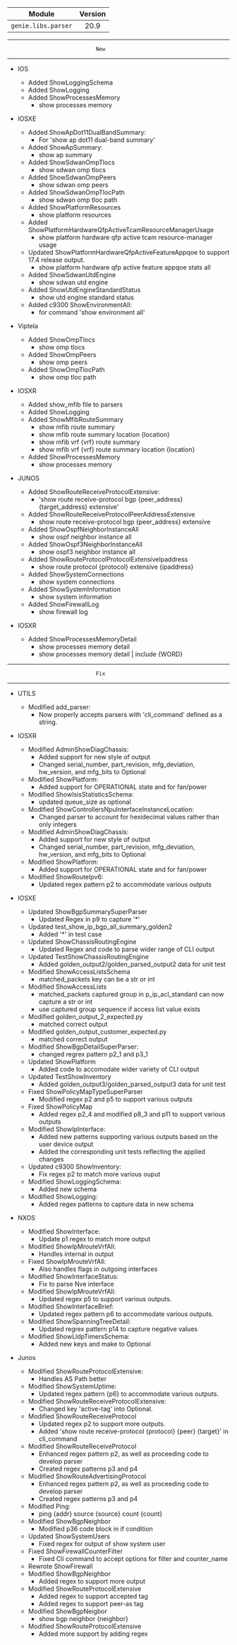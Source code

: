 | Module                  | Version       |
| ------------------------|:-------------:|
| ``genie.libs.parser``   |    20.9       |

--------------------------------------------------------------------------------
                                New
--------------------------------------------------------------------------------
* IOS
    * Added ShowLoggingSchema
    * Added ShowLogging
    * Added ShowProcessesMemory
        * show processes memory

* IOSXE
    * Added ShowApDot11DualBandSummary:
        * For 'show ap dot11 dual-band summary'
    * Added ShowApSummary:
        * show ap summary
    * Added ShowSdwanOmpTlocs
        * show sdwan omp tlocs
    * Added ShowSdwanOmpPeers
        * show sdwan omp peers
    * Added ShowSdwanOmpTlocPath
        * show sdwan omp tloc path
    * Added ShowPlatformResources
        * show platform resources
    * Added ShowPlatformHardwareQfpActiveTcamResourceManagerUsage
        * show platform hardware qfp active tcam resource-manager usage
    * Updated ShowPlatformHardwareQfpActiveFeatureAppqoe to support 17.4 release output.
        * show platform hardware qfp active feature appqoe stats all
    * Added ShowSdwanUtdEngine
        * show sdwan utd engine
    * Added ShowUtdEngineStandardStatus
        * show utd engine standard status
    * Added c9300 ShowEnvironmentAll:
        * for command 'show environment all'

* Viptela
    * Added ShowOmpTlocs
        * show omp tlocs
    * Added ShowOmpPeers
        * show omp peers
    * Added ShowOmpTlocPath
        * show omp tloc path

* IOSXR
    * Added show_mfib file to parsers
    * Added ShowLogging
    * Added ShowMfibRouteSummary
        * show mfib route summary
        * show mfib route summary location {location}
        * show mfib vrf {vrf} route summary
        * show mfib vrf {vrf} route summary location {location}
    * Added ShowProcessesMemory
        * show processes memory

* JUNOS
    * Added ShowRouteReceiveProtocolExtensive:
        * 'show route receive-protocol bgp {peer_address} {target_address} extensive'
    * Added ShowRouteReceiveProtocolPeerAddressExtensive
        * show route receive-protocol bgp {peer_address} extensive
    * Added ShowOspfNeighborInstanceAll
        * show ospf neighbor instance all
    * Added ShowOspf3NeighborInstanceAll
        * show ospf3 neighbor instance all
    * Added ShowRouteProtocolProtocolExtensiveIpaddress
        * show route protocol {protocol} extensive {ipaddress}
    * Added ShowSystemConnections
        * show system connections
    * Added ShowSystemInformation
        * show system information
    * Added ShowFirewallLog
        * show firewall log

* IOSXR
    * Added ShowProcessesMemoryDetail
        * show processes memory detail
        * show processes memory detail | include {WORD}

--------------------------------------------------------------------------------
                                Fix
--------------------------------------------------------------------------------

* UTILS
    * Modified add_parser:
        * Now properly accepts parsers with 'cli_command' defined as a string.

* IOSXR
    * Modified AdminShowDiagChassis:
        * Added support for new style of output
        * Changed serial_number, part_revision, mfg_deviation, hw_version, and mfg_bits to Optional
    * Modified ShowPlatform:
        * Added support for OPERATIONAL state and for fan/power
    * Modified ShowIsisStatisticsSchema:
        * updated queue_size as optional
    * Modified ShowControllersNpuInterfaceInstanceLocation:
        * Changed parser to account for hexidecimal values rather than only integers
    * Modified AdminShowDiagChassis:
        * Added support for new style of output
        * Changed serial_number, part_revision, mfg_deviation, hw_version, and mfg_bits to Optional
    * Modified ShowPlatform:
        * Added support for OPERATIONAL state and for fan/power
    * Modified ShowRouteIpv6:
        * Updated regex pattern p2 to accommodate various outputs

* IOSXE
    * Updated ShowBgpSummarySuperParser
        * Updated Regex in p9 to capture '*'
    * Updated test_show_ip_bgp_all_summary_golden2
        * Added '*' in test case
    * Updated ShowChassisRoutingEngine
        * Updated Regex and code to parse wider range of CLI output
    * Updated TestShowChassisRoutingEngine
        * Added golden_output2/golden_parsed_output2 data for unit test
    * Modified ShowAccessListsSchema
        * matched_packets key can be a str or int
    * Modified ShowAccessLists
        * matched_packets captured group in p_ip_acl_standard can
          now capture a str or int
        * use captured group sequence if access list value exists
    * Modified golden_output_2_expected.py
        * matched correct output
    * Modified golden_output_customer_expected.py
        * matched correct output
    * Modified ShowBgpDetailSuperParser:
        * changed regrex pattern p2_1 and p3_1
    * Updated ShowPlatform
        * Added code to accomodate wider variety of CLI output
    * Updated TestShowInventory
        * Added golden_output3/golden_parsed_output3 data for unit test
    * Fixed ShowPolicyMapTypeSuperParser
        * Modified regex p2 and p5 to support various outputs
    * Fixed ShowPolicyMap
        * Added regex p2_4 and modified p8_3 and p11 to support various outputs
    * Modified ShowIpInterface:
    	* Added new patterns supporting various outputs based on the user device output
    	* Added the corresponding unit tests reflecting the applied changes
    * Updated c9300 ShowInventory:
        * Fix regex p2 to match more various ouput
    * Modified ShowLoggingSchema:
        * Added new schema
    * Modified ShowLogging:
        * Added regex patterns to capture data in new schema

* NXOS
    * Modified ShowInterface:
        * Update p1 regex to match more output
    * Modified ShowIpMrouteVrfAll:
        * Handles internal in output
    * Fixed ShowIpMrouteVrfAll:
        * Also handles flags in outgoing interfaces
    * Modified ShowInterfaceStatus:
        * Fix to parse Nve interface
    * Modified ShowIpMrouteVrfAll:
       * Updated regex p5 to support various outputs.
    * Modified ShowInterfaceBrief:
        * Updated regex pattern p6 to accommodate various outputs.
    * Modified ShowSpanningTreeDetail:
        * Updated regrex pattern p14 to capture negative values
    * Modified ShowLldpTimersSchema:
        * Added new keys and make to Optional

* Junos
    * Modified ShowRouteProtocolExtensive:
        * Handles AS Path better
    * Modified ShowSystemUptime:
        * Updated regex pattern {p6} to accommodate various outputs.
    * Modified ShowRouteReceiveProtocolExtensive:
        * Changed key 'active-tag' into Optional.
    * Modified ShowRouteReceiveProtocol
        * Updated regex p2 to support more outputs.
        * Added 'show route receive-protocol {protocol} {peer} {target}' in cli_command
    * Modified ShowRouteReceiveProtocol
        * Enhanced regex pattern p2, as well as proceeding
          code to develop parser
        * Created regex patterns p3 and p4
    * Modified ShowRouteAdvertisingProtocol
        * Enhanced regex pattern p2, as well as proceeding
          code to develop parser
        * Created regex patterns p3 and p4
    * Modified Ping:
        * ping {addr} source {source} count {count}
    * Modified ShowBgpNeighbor
        * Modified p36 code block in if condition
    * Updated ShowSystemUsers
        * Fixed regex for output of show system user
    * Fixed ShowFirewallCounterFilter
        * Fixed Cli command to accept options for filter and counter_name
    * Rewrote ShowFirewall
    * Modified ShowBgpNeighbor
        * Added regex to support more output
    * Modified ShowRouteProtocolExtensive
        * Added regex to support accepted tag
        * Added regex to support peer-as tag
    * Modified ShowBgpNeigbor
        * show bgp neighbor {neighbor}
    * Modified ShowRouteProtocolExtensive
        * Added more support by adding regex